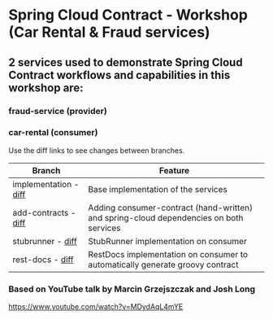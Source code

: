 # Spring Cloud Contract - Workshop (Car Rental & Fraud services)

## 2 services used to demonstrate Spring Cloud Contract workflows and capabilities in this workshop are:
### fraud-service (provider)
### car-rental (consumer)

Use the diff links to see changes between branches.

| Branch                                                                                                                  | Feature                                      |
| ----------------------------------------------------------------------------------------------------------------------- | -------------------------------------------- |
| implementation - [diff](https://github.com/AishEbsco/sc-contract-workshop-car-rental/compare/base...implementation)                                                                        | Base implementation of the services
| add-contracts - [diff](https://github.com/AishEbsco/sc-contract-workshop-car-rental/compare/implementation...add-contracts)                                                                        | Adding consumer-contract (hand-written) and spring-cloud dependencies on both services
| stubrunner - [diff](https://github.com/AishEbsco/sc-contract-workshop-car-rental/compare/add-contracts...stubrunner)                                                                        | StubRunner implementation on consumer
| rest-docs - [diff](https://github.com/AishEbsco/sc-contract-workshop-car-rental/compare/stubrunner...rest-docs)                                                                        | RestDocs implementation on consumer to automatically generate groovy contract


### Based on YouTube talk by Marcin Grzejszczak and Josh Long
https://www.youtube.com/watch?v=MDydAqL4mYE 